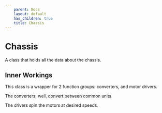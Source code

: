 ```yaml
---
    parent: Docs
    layout: default
    has_children: true
    title: Chassis
---
```

# Chassis
A class that holds all the data about the chassis. 

## Inner Workings
This class is a wrapper for 2 function groups: converters, and motor drivers. 

The converters, well, convert between common units.

The drivers spin the motors at desired speeds. 